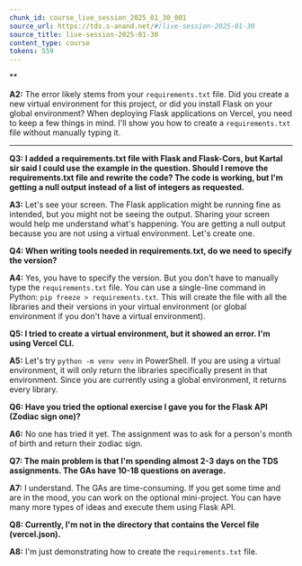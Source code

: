 ```yaml
---
chunk_id: course_live_session_2025_01_30_001
source_url: https://tds.s-anand.net/#/live-session-2025-01-30
source_title: live-session-2025-01-30
content_type: course
tokens: 559
---
```


**

**A2:** The error likely stems from your `requirements.txt` file. Did you create a new virtual environment for this project, or did you install Flask on your global environment? When deploying Flask applications on Vercel, you need to keep a few things in mind. I'll show you how to create a `requirements.txt` file without manually typing it.

---

**Q3: I added a requirements.txt file with Flask and Flask-Cors, but Kartal sir said I could use the example in the question. Should I remove the requirements.txt file and rewrite the code? The code is working, but I'm getting a null output instead of a list of integers as requested.**

**A3:** Let's see your screen. The Flask application might be running fine as intended, but you might not be seeing the output. Sharing your screen would help me understand what's happening. You are getting a null output because you are not using a virtual environment. Let's create one.

**Q4: When writing tools needed in requirements.txt, do we need to specify the version?**

**A4:** Yes, you have to specify the version. But you don't have to manually type the `requirements.txt` file. You can use a single-line command in Python: `pip freeze > requirements.txt`. This will create the file with all the libraries and their versions in your virtual environment (or global environment if you don't have a virtual environment).

**Q5: I tried to create a virtual environment, but it showed an error. I'm using Vercel CLI.**

**A5:** Let's try `python -m venv venv` in PowerShell. If you are using a virtual environment, it will only return the libraries specifically present in that environment. Since you are currently using a global environment, it returns every library.

**Q6: Have you tried the optional exercise I gave you for the Flask API (Zodiac sign one)?**

**A6:** No one has tried it yet. The assignment was to ask for a person's month of birth and return their zodiac sign.

**Q7: The main problem is that I'm spending almost 2-3 days on the TDS assignments. The GAs have 10-18 questions on average.**

**A7:** I understand. The GAs are time-consuming. If you get some time and are in the mood, you can work on the optional mini-project. You can have many more types of ideas and execute them using Flask API.

**Q8: Currently, I'm not in the directory that contains the Vercel file (vercel.json).**

**A8:** I'm just demonstrating how to create the `requirements.txt` file.
